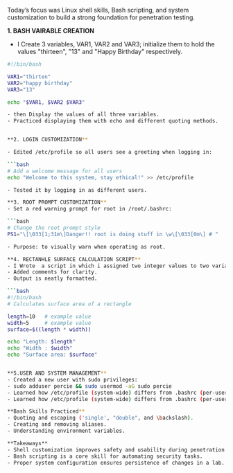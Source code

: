 Today’s focus was Linux shell skills, Bash scripting, and system customization to build a strong foundation for penetration testing.

**1. BASH VAIRABLE CREATION**
- I Create 3 variables, VAR1, VAR2 and VAR3; initialize them to hold the values "thirteen", "13" and "Happy Birthday" respectively.
  
```bash
#!/bin/bash

VAR1="thirten"
VAR2="happy birthday"
VAR3="13"

echo "$VAR1, $VAR2 $VAR3"

- then Display the values of all three variables.
- Practiced displaying them with echo and different quoting methods.


**2. LOGIN CUSTOMIZATION**

- Edited /etc/profile so all users see a greeting when logging in:

```bash
# Add a welcome message for all users
echo "Welcome to this system, stay ethical!" >> /etc/profile

- Tested it by logging in as different users.

**3. ROOT PROMPT CUSTOMIZATION**
- Set a red warning prompt for root in /root/.bashrc:

```bash
# Change the root prompt style
PS1="\[\033[1;31m\]Danger!! root is doing stuff in \w\[\033[0m\] # "

- Purpose: to visually warn when operating as root.

**4. RECTANHLE SURFACE CALCULATION SCRIPT**
- I Wrote  a script in which i assigned two integer values to two variables. The script calculated the surface of a rectangle
- Added comments for clarity.
- Output is neatly formatted.

```bash
#!/bin/bash
# Calculates surface area of a rectangle

length=10   # example value
width=5     # example value
surface=$((length * width))

echo "Length: $length"
echo "Width : $width"
echo "Surface area: $surface"


**5.USER AND SYSTEM MANAGEMENT**
- Created a new user with sudo privileges:
- sudo adduser percie && sudo usermod -aG sudo percie
- Learned how /etc/profile (system-wide) differs from .bashrc (per-user).
- Learned how /etc/profile (system-wide) differs from .bashrc (per-user).

**Bash Skills Practiced**
- Quoting and escaping ('single', "double", and \backslash).
- Creating and removing aliases.
- Understanding environment variables.

**Takeaways**
- Shell customization improves safety and usability during penetration testing.
- Bash scripting is a core skill for automating security tasks.
- Proper system configuration ensures persistence of changes in a lab.
